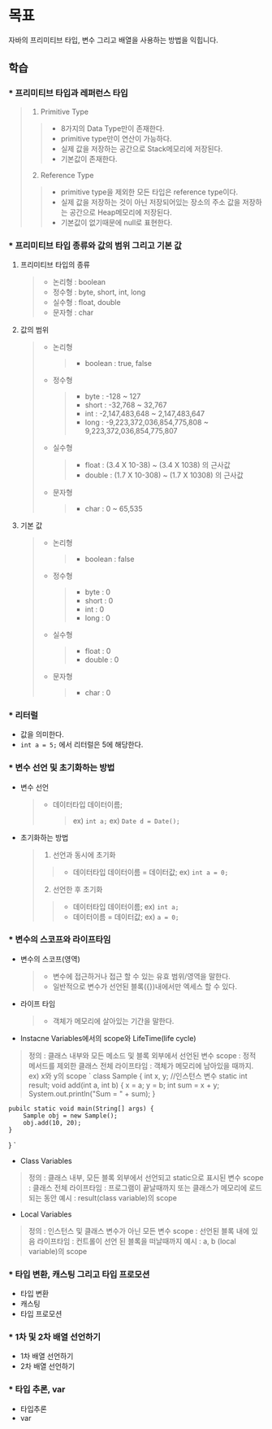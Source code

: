 # 목표
자바의 프리미티브 타입, 변수 그리고 배열을 사용하는 방법을 익힙니다.

## 학습
### * 프리미티브 타입과 레퍼런스 타입
> 1. Primitive Type
>   > * 8가지의 Data Type만이 존재한다.
>   > * primitive type만이 연산이 가능하다.
>   > * 실제 값을 저장하는 공간으로 Stack메모리에 저장된다.
>   > * 기본값이 존재한다.
> 2. Reference Type
>   > * primitive type을 제외한 모든 타입은 reference type이다.
>   > * 실제 값을 저장하는 것이 아닌 저장되어있는 장소의 주소 값을  저장하는 공간으로  Heap메모리에 저장된다.
>   > * 기본값이 없기때문에 null로 표현한다.

### * 프리미티브 타입 종류와 값의 범위 그리고 기본 값
1. 프리미티브 타입의 종류
    > - 논리형 : boolean
    > - 정수형 : byte, short, int, long
    > - 실수형 : float, double
    > - 문자형 : char

2. 값의 범위
    > - 논리형
    >   > * boolean : true, false
    > - 정수형
    >   > - byte : -128 ~ 127
    >   > - short : -32,768 ~ 32,767
    >   > - int : -2,147,483,648 ~ 2,147,483,647
    >   > - long : -9,223,372,036,854,775,808 ~ 9,223,372,036,854,775,807
    > - 실수형
    >   > - float : (3.4 X 10-38) ~ (3.4 X 1038) 의 근사값
    >   > - double : (1.7 X 10-308) ~ (1.7 X 10308) 의 근사값
    > - 문자형
    >   > - char : 0 ~ 65,535

3. 기본 값
    > - 논리형
    >   > * boolean : false
    > - 정수형
    >   > - byte : 0
    >   > - short : 0
    >   > - int : 0
    >   > - long : 0
    > - 실수형 
    >   > - float : 0
    >   > - double : 0
    > - 문자형
    >   > - char : 0

### * 리터럴
* 값을 의미한다.
* `int a = 5;` 에서 리터럴은 5에 해당한다.

### * 변수 선언 및 초기화하는 방법
* 변수 선언
    > - 데이터타입 데이터이름;
    >   > ex) `int a;`
    >   > ex) `Date d = Date();`

* 초기화하는 방법
    > 1. 선언과 동시에 초기화
    >   > - 데이터타입 데이터이름 = 데이터값;
    >   > ex) `int a = 0;`
    > 2. 선언한 후 초기화
    >   > - 데이터타입 데이터이름;
    >   > ex) `int a;`
    >   > - 데이터이름 = 데이터값;
    >   > ex) `a = 0;`

### * 변수의 스코프와 라이프타임
* 변수의 스코프(영역)
    > * 변수에 접근하거나 접근 할 수 있는 유효 범위/영역을 말한다.
    > * 일반적으로 변수가 선언된 블록({})내에서만 엑세스 할 수 있다.     
* 라이프 타임
    > * 객체가 메모리에 살아있는 기간을 말한다.

* Instacne Variables에서의 scope와 LifeTime(life cycle)
> 정의 : 클래스 내부와 모든 메소드 및 블록 외부에서 선언된 변수
> scope : 정적 메서드를 제외한 클래스 전체
> 라이프타임 : 객체가 메모리에 남아있을 때까지.
> ex) x와 y의 scope
`
class Sample {
    int x, y; //인스턴스 변수
    static int result;
    void add(int a, int b) {
        x = a;
        y = b;
        int sum = x + y;
        System.out.println("Sum = " + sum);
    }

    pubilc static void main(String[] args) {
        Sample obj = new Sample();
        obj.add(10, 20);
    }
}
`

* Class Variables
> 정의 : 클래스 내부, 모든 블록 외부에서 선언되고 static으로 표시된 변수
> scope : 클래스 전체
> 라이프타임 : 프로그램이 끝날때까지 또는 클래스가 메모리에 로드 되는 동안
> 예시 : result(class variable)의 scope


* Local Variables
> 정의 : 인스턴스 및 클래스 변수가 아닌 모든 변수
> scope : 선언된 블록 내에 있음
> 라이프타임 : 컨트롤이 선언 된 블록을 떠날때까지
> 예시 : a, b (local variable)의 scope

### * 타입 변환, 캐스팅 그리고 타입 프로모션
* 타입 변환
* 캐스팅
* 타입 프로모션

### * 1차 및 2차 배열 선언하기
* 1차 배열 선언하기
* 2차 배열 선언하기

### * 타입 추론, var
* 타입추론
* var